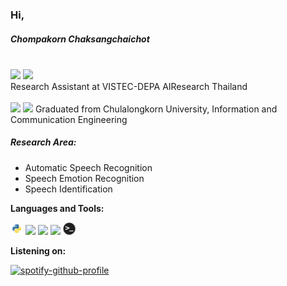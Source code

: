 ### Hi, 

##### Chompakorn Chaksangchaichot
<br>
<img height="20" src="https://airesearch.in.th/assets/favicon/favicon-194x194.png">
<img height="20" src="https://www.vistec.ac.th/img/logo.png"><br>
Research Assistant at VISTEC-DEPA AIResearch Thailand 

<br>
<br>
<img height="20" src="http://www.ise.eng.chula.ac.th/images/theme/page/home/pic-academic-icon-4.png">
<img height="20" src="http://www.ise.eng.chula.ac.th/images/theme/layout/pic-ISE-logo.png">
Graduated from Chulalongkorn University, Information and Communication Engineering


##### Research Area:
- Automatic Speech Recognition
- Speech Emotion Recognition
- Speech Identification

**Languages and Tools:**  

<code><img height="20" src="https://raw.githubusercontent.com/github/explore/80688e429a7d4ef2fca1e82350fe8e3517d3494d/topics/python/python.png"></code>
<code><img height="20" src="https://upload.wikimedia.org/wikipedia/commons/thumb/2/2d/Tensorflow_logo.svg/115px-Tensorflow_logo.svg.png"></code>
<code><img height="20" src="https://upload.wikimedia.org/wikipedia/commons/thumb/1/10/PyTorch_logo_icon.svg/1200px-PyTorch_logo_icon.svg.png"></code>
<code><img height="20" src="https://upload.wikimedia.org/wikipedia/commons/thumb/3/3f/Git_icon.svg/1024px-Git_icon.svg.png"></code>
<code><img height="20" src="https://raw.githubusercontent.com/github/explore/80688e429a7d4ef2fca1e82350fe8e3517d3494d/topics/terminal/terminal.png"></code>


**Listening on:**


[![spotify-github-profile](https://spotify-github-profile.vercel.app/api/view?uid=214c4wqlsnqzw4cmpd53ym56a&cover_image=true&theme=default)](https://spotify-github-profile.vercel.app/api/view?uid=214c4wqlsnqzw4cmpd53ym56a&redirect=true)
